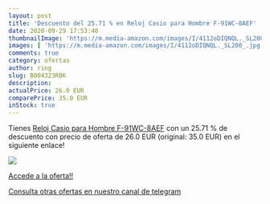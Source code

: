 ```yaml
---
layout: post
title: 'Descuento del 25.71 % en Reloj Casio para Hombre F-91WC-8AEF'
date: 2020-09-29 17:53:40
thumbnailImage: 'https://m.media-amazon.com/images/I/4112oDIQNQL._SL200_.jpg'
images: [ 'https://m.media-amazon.com/images/I/4112oDIQNQL._SL200_.jpg' ]
comments: true
category: ofertas
author: ring
slug: B004323RBK
description:
actualPrice: 26.0 EUR
comparePrice: 35.0 EUR
inStock: true
---
```


Tienes [Reloj Casio para Hombre F-91WC-8AEF](https://www.amazon.com/dp/B004323RBK/?tag=redken08-20) con un 25.71 % de descuento con precio de oferta de 26.0 EUR (original: 35.0 EUR) en el siguiente enlace!

[![](https://m.media-amazon.com/images/I/4112oDIQNQL._SL200_.jpg)](https://www.amazon.com/dp/B004323RBK/?tag=redken08-20)

[Accede a la oferta!!](https://www.amazon.com/dp/B004323RBK/?tag=redken08-20)

[Consulta otras ofertas en nuestro canal de telegram](https://t.me/s/ofertas25)
